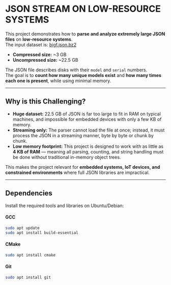 # JSON STREAM ON LOW-RESOURCE SYSTEMS

This project demonstrates how to **parse and analyze extremely large JSON files** on **low-resource systems**.  
The input dataset is: [bigf.json.bz2](https://quiz.storpool.com/bigf.json.bz2)  

- **Compressed size:** ~3 GB  
- **Uncompressed size:** ~22.5 GB  

The JSON file describes disks with their `model` and `serial` numbers.  
The goal is to **count how many unique models exist** and **how many times each one is present**, while using minimal memory.

---

## Why is this Challenging?

- **Huge dataset:** 22.5 GB of JSON is far too large to fit in RAM on typical machines, and impossible for embedded devices with only a few KB of memory.  
- **Streaming only:** The parser cannot load the file at once; instead, it must process the JSON in a streaming manner, byte by byte or chunk by chunk.  
- **Low memory footprint:** This project is designed to work with as little as **4 KB of RAM** — meaning all parsing, counting, and string handling must be done without traditional in-memory object trees.  


This makes the project relevant for **embedded systems, IoT devices, and constrained environments** where full JSON libraries are impractical.

---

## Dependencies
Install the required tools and libraries on Ubuntu/Debian:

#### GCC
```bash
sudo apt update
sudo apt install build-essential
```

#### CMake
```bash
sudo apt install cmake
```

#### Git
```bash
sudo apt install git
```
